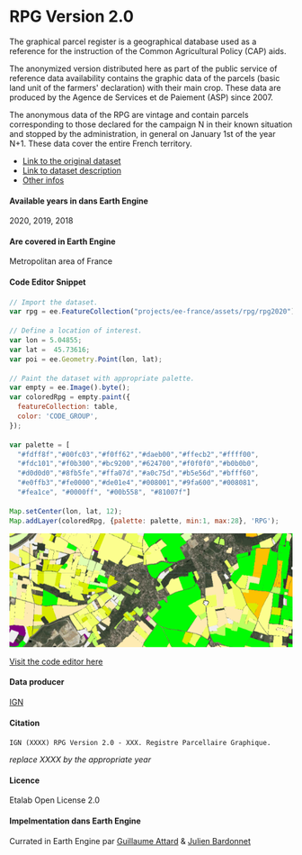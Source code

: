 RPG Version 2.0
===

The graphical parcel register is a geographical database used as a reference for the instruction of the Common Agricultural Policy (CAP) aids.

The anonymized version distributed here as part of the public service of reference data availability contains the graphic data of the parcels (basic land unit of the farmers' declaration) with their main crop. These data are produced by the Agence de Services et de Paiement (ASP) since 2007.

The anonymous data of the RPG are vintage and contain parcels corresponding to those declared for the campaign N in their known situation and stopped by the administration, in general on January 1st of the year N+1. These data cover the entire French territory.

- [Link to the original dataset](https://geoservices.ign.fr/rpg)
- [Link to dataset description](https://geoservices.ign.fr/sites/default/files/2021-12/DC_DL_RPG_2-0.pdf)
- [Other infos](https://odr.inrae.fr/intranet/carto/cartowiki/index.php/RPG_:_Groupes_de_Cultures)

#### Available years in dans Earth Engine
2020, 2019, 2018

#### Are covered in Earth Engine
Metropolitan area of France

#### Code Editor Snippet
```js
// Import the dataset.
var rpg = ee.FeatureCollection("projects/ee-france/assets/rpg/rpg2020");

// Define a location of interest.
var lon = 5.04855;
var lat =  45.73616;
var poi = ee.Geometry.Point(lon, lat);

// Paint the dataset with appropriate palette.
var empty = ee.Image().byte();
var coloredRpg = empty.paint({
  featureCollection: table,
  color: 'CODE_GROUP',
});

var palette = [
  "#fdff8f","#00fc03","#f0ff62","#daeb00","#ffecb2","#ffff00",
  "#fdc101","#f0b300","#bc9200","#624700","#f0f0f0","#b0b0b0",
  "#d0d0d0","#8fb5fe","#ffa07d","#a0c75d","#b5e56d","#bfff60",
  "#e0ffb3","#fe0000","#de01e4","#008001","#9fa600","#008081", 
  "#fea1ce", "#0000ff", "#00b558", "#81007f"]
  
Map.setCenter(lon, lat, 12);
Map.addLayer(coloredRpg, {palette: palette, min:1, max:28}, 'RPG');
```
![asset_snippet](/assets/eeassets-snippets/rpg.gif)

[Visit the code editor here](https://code.earthengine.google.com/cde677126edd52908df2f28f82da8d11)

#### Data producer
[IGN](https://www.brgm.fr/fr)

#### Citation
```
IGN (XXXX) RPG Version 2.0 - XXX. Registre Parcellaire Graphique.
```
*replace XXXX by the appropriate year*

#### Licence
Etalab Open License 2.0

#### Impelmentation dans Earth Engine
Currated in Earth Engine par [Guillaume Attard](https://guillaumeattard.com/) & [Julien Bardonnet](https://www.linkedin.com/in/julienbardonnet/)
